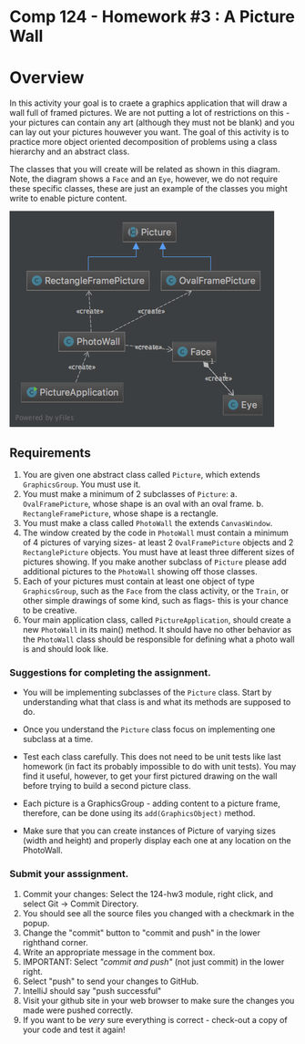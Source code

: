 Comp 124 - Homework #3 : A Picture Wall
===

# Overview

In this activity your goal is to craete a graphics application that will draw a wall full of framed pictures.
We are not putting a lot of restrictions on this - your pictures can contain any art (although they must not be blank) 
and you can lay out your pictures houwever you want. 
The goal of this activity is to practice more object oriented decomposition of problems using a class hierarchy and an abstract class.


The classes that you will create will be related as shown in this diagram.
Note, the diagram shows a `Face` and an `Eye`, however, we do not require these specific classes, these are just an example
of the classes you might write to enable picture content.
 
![Class Diagram](photoWall_class_diagram.png)

## Requirements

1. You are given one abstract class called `Picture`, which extends `GraphicsGroup`. 
You must use it.
2. You must make a minimum of 2 subclasses of `Picture`:
    a. `OvalFramePicture`, whose shape is an oval with an oval frame.
    b. `RectangleFramePicture`, whose shape is a rectangle.
3. You must make a class called `PhotoWall` the extends `CanvasWindow`. 
4. The window created by the code in `PhotoWall` must contain a minimum of 4 pictures of varying sizes-
at least 2 `OvalFramePicture` objects and 2 `RectanglePicture` objects.
You must have at least three different sizes of pictures showing.
If you make another subclass of `Picture` please add additional pictures to the `PhotoWall` showing off those classes.
5. Each of your pictures must contain at least one object of type `GraphicsGroup`, such as the
`Face` from the class activity, or the `Train`, or other simple drawings of some kind, such as flags-
this is your chance to be creative.
6. Your main application class, called `PictureApplication`, should create a new
`PhotoWall` in its main() method. It should have no other behavior as the `PhotoWall` class should be responsible for defining
what a photo wall is and should look like.

### Suggestions for completing the assignment.

 * You will be implementing subclasses of the `Picture` class.
Start by understanding what that class is and what its methods are supposed to do.

 * Once you understand the `Picture` class focus on implementing one subclass at a time.

 * Test each class carefully. This does not need to be unit tests like last homework (in fact its probably impossible to do with unit tests). 
 You may find it useful, however, to get your first pictured drawing on the wall before trying to build a second picture class.

 * Each picture is a GraphicsGroup - adding content to a picture frame, therefore, can be done using its `add(GraphicsObject)` method.

 * Make sure that you can create instances of Picture of varying sizes (width and height) and properly display each one at any location on the
PhotoWall.


### Submit your asssignment.
1. Commit your changes: Select the 124-hw3 module, right click, and select Git -> Commit Directory.
2. You should see all the source files you changed with a checkmark in the popup.
3. Change the "commit" button to "commit and push" in the lower righthand corner.
4. Write an appropriate message in the comment box.
5. IMPORTANT: Select *"commit and push"* (not just commit) in the lower right.
6. Select "push" to send your changes to GitHub.
7. IntelliJ should say "push successful"
8. Visit your github site in your web browser to make sure the changes you made were pushed correctly.
9. If you want to be _very_ sure everything is correct - check-out a copy of your code and test it again!
